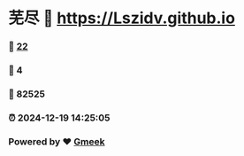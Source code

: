 # 芜尽 :link: https://Lszidv.github.io 
### :page_facing_up: [22](https://Lszidv.github.io/tag.html) 
### :speech_balloon: 4 
### :hibiscus: 82525 
### :alarm_clock: 2024-12-19 14:25:05 
### Powered by :heart: [Gmeek](https://github.com/Meekdai/Gmeek)
